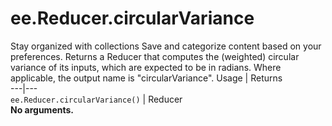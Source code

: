  
#  ee.Reducer.circularVariance
Stay organized with collections  Save and categorize content based on your preferences. 
Returns a Reducer that computes the (weighted) circular variance of its inputs, which are expected to be in radians. Where applicable, the output name is "circularVariance". Usage | Returns  
---|---  
`ee.Reducer.circularVariance()` | Reducer  
**No arguments.**
